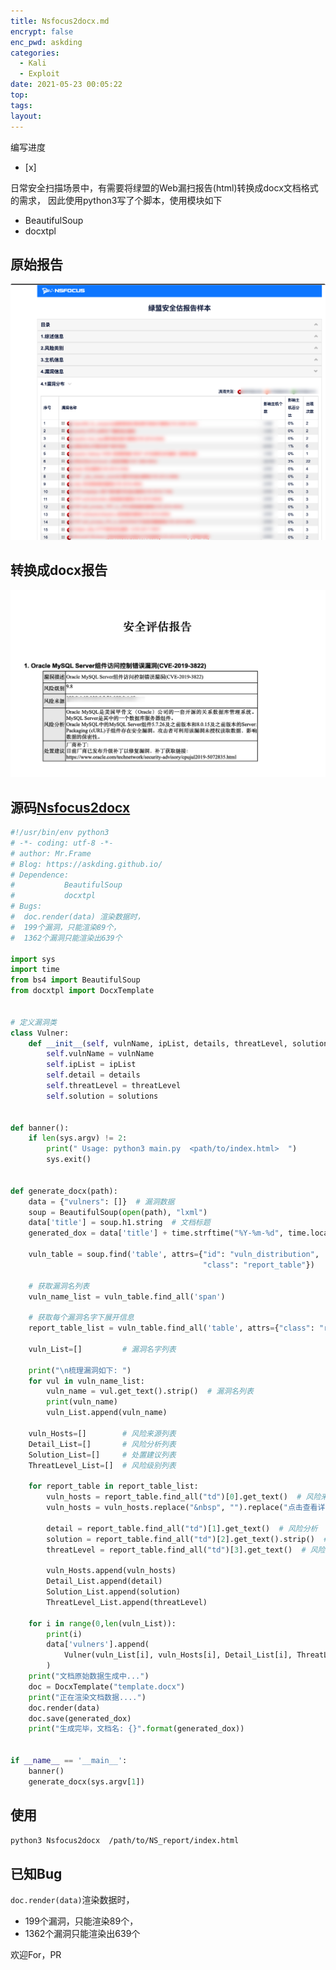 ```yaml
---
title: Nsfocus2docx.md
encrypt: false
enc_pwd: askding
categories:
  - Kali
  - Exploit
date: 2021-05-23 00:05:22
top:
tags:
layout:
---
```

编写进度
- [x] 



日常安全扫描场景中，有需要将绿盟的Web漏扫报告(html)转换成docx文档格式的需求，
因此使用python3写了个脚本，使用模块如下
- BeautifulSoup
- docxtpl

## 原始报告

![html](https://raw.githubusercontent.com/askDing/Nsfocus2docx/main/img/nsfocus_html.png)


## 转换成docx报告
![docx](https://raw.githubusercontent.com/askDing/Nsfocus2docx/main/img/nsfocus_docx.png)

## 源码[Nsfocus2docx](https://github.com/askDing/Nsfocus2docx)
```python
#!/usr/bin/env python3
# -*- coding: utf-8 -*-
# author: Mr.Frame
# Blog: https://askding.github.io/
# Dependence:
#           BeautifulSoup
#           docxtpl
# Bugs:
#  doc.render(data) 渲染数据时，
#  199个漏洞，只能渲染89个，
#  1362个漏洞只能渲染出639个

import sys
import time
from bs4 import BeautifulSoup
from docxtpl import DocxTemplate


# 定义漏洞类
class Vulner:
    def __init__(self, vulnName, ipList, details, threatLevel, solutions):
        self.vulnName = vulnName
        self.ipList = ipList
        self.detail = details
        self.threatLevel = threatLevel
        self.solution = solutions


def banner():
    if len(sys.argv) != 2:
        print(" Usage: python3 main.py  <path/to/index.html>  ")
        sys.exit()


def generate_docx(path):
    data = {"vulners": []}  # 漏洞数据
    soup = BeautifulSoup(open(path), "lxml")
    data['title'] = soup.h1.string  # 文档标题
    generated_dox = data['title'] + time.strftime("%Y-%m-%d", time.localtime()) + ".docx"  # 生成文档名

    vuln_table = soup.find('table', attrs={"id": "vuln_distribution",
                                           "class": "report_table"})

    # 获取漏洞名列表
    vuln_name_list = vuln_table.find_all('span')

    # 获取每个漏洞名字下展开信息
    report_table_list = vuln_table.find_all('table', attrs={"class": "report_table"})

    vuln_List=[]         # 漏洞名字列表

    print("\n梳理漏洞如下: ")
    for vul in vuln_name_list:
        vuln_name = vul.get_text().strip()  # 漏洞名列表
        print(vuln_name)
        vuln_List.append(vuln_name)

    vuln_Hosts=[]        # 风险来源列表
    Detail_List=[]       # 风险分析列表
    Solution_List=[]     # 处置建议列表
    ThreatLevel_List=[]  # 风险级别列表

    for report_table in report_table_list:
        vuln_hosts = report_table.find_all("td")[0].get_text()  # 风险来源
        vuln_hosts = vuln_hosts.replace("&nbsp", "").replace("点击查看详情;", "")

        detail = report_table.find_all("td")[1].get_text()  # 风险分析
        solution = report_table.find_all("td")[2].get_text().strip()  # 处置建议
        threatLevel = report_table.find_all("td")[3].get_text()  # 风险级别

        vuln_Hosts.append(vuln_hosts)
        Detail_List.append(detail)
        Solution_List.append(solution)
        ThreatLevel_List.append(threatLevel)

    for i in range(0,len(vuln_List)):
        print(i)
        data['vulners'].append(
            Vulner(vuln_List[i], vuln_Hosts[i], Detail_List[i], ThreatLevel_List[i], Solution_List[i])
        )
    print("文档原始数据生成中...")
    doc = DocxTemplate("template.docx")
    print("正在渲染文档数据....")
    doc.render(data)
    doc.save(generated_dox)
    print("生成完毕，文档名: {}".format(generated_dox))


if __name__ == '__main__':
    banner()
    generate_docx(sys.argv[1])
```


## 使用
```zsh
python3 Nsfocus2docx  /path/to/NS_report/index.html
```

## 已知Bug

` doc.render(data) `渲染数据时，
- 199个漏洞，只能渲染89个，
- 1362个漏洞只能渲染出639个

欢迎For，PR





